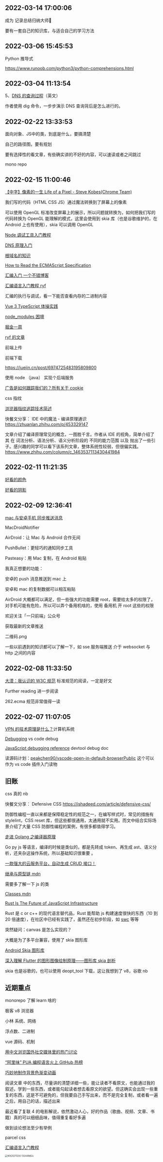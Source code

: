 

## 2022-03-14 17:00:06

成为 记录总结归纳大师📜

要有一套自己的知识库，与适合自己的学习方法

## 2022-03-06 15:45:53

Python 推导式

https://www.runoob.com/python3/python-comprehensions.html







## 2022-03-04 11:13:54

5、[DNS 的查询过程](https://jvns.ca/blog/2022/01/11/how-to-find-a-domain-s-authoritative-nameserver/)（英文）

作者使用 dig 命令，一步步演示 DNS 查询背后是怎么进行的。

## 2022-02-22 13:33:53

面向对象、JS中的类，到底是什么，要搞清楚

自己的路径图，要有规划

要有选择性的看文章，有些确实讲的不好的内容，可以速读或者之间跳过

mono repo

## 2022-02-15 11:00:46

[【中字】像素的一生 Life of a Pixel - Steve Kobes(Chrome Team)](https://www.bilibili.com/medialist/play/263307402?from=space&business=space&sort_field=pubtime&tid=0)

我们写的代码（HTML CSS JS）通过魔法转换到了屏幕上的像素

可以使用 OpenGL 标准改变屏幕上的展示，所以问题就转换为，如何把我们写的代码转换为 OpenGL 能理解的模式，这里会使用到 skia 库（也是谷歌维护的，在 Android 上也有使用），skia 可以调用 OpenGL



[Node 调试工具入门教程](https://www.ruanyifeng.com/blog/2018/03/node-debugger.html)

[DNS 原理入门](https://www.ruanyifeng.com/blog/2016/06/dns.html)

[根域名的知识](http://www.ruanyifeng.com/blog/2018/05/root-domain.html)



[How to Read the ECMAScript Specification](https://timothygu.me/es-howto/#toc)



[汇编入门 一个不错博客](https://evian-zhang.github.io/articles/Assembly/macOS%E4%B8%8A%E7%9A%84%E6%B1%87%E7%BC%96%E5%85%A5%E9%97%A8%EF%BC%88%E4%BA%8C%EF%BC%89%E2%80%94%E2%80%94%E6%95%B0%E5%AD%A6%E5%9F%BA%E7%A1%80.html)

[汇编语言入门教程 ryf](https://www.ruanyifeng.com/blog/2018/01/assembly-language-primer.html)

汇编的执行与调试，看一下能否查看内存的二进制内容

[Vue 3 TypeScript 体操实践](https://bytedance.feishu.cn/docs/doccnHbubW35lrC0Hzvzx5LBR9f)

[node_modules 困境](https://zhuanlan.zhihu.com/p/137535779)

[掘金一周](https://juejin.cn/post/7057361503392890887)

[ryf 的文章](https://www.ruanyifeng.com/blog/javascript/)

前端上传

前端下载

https://juejin.cn/post/6974725483195809800

使用 node （java） 实现个后端服务

[广告是如何跟踪我们的？所有关于 cookie](https://mp.weixin.qq.com/s/ZIhEn-Z36YxM5eVemyuo8w)

css 指纹

[浏览器指纹追踪技术简述](https://juejin.cn/post/6844903991822794759)

快餐文分享： IDE 中的魔法 - 编译原理通识 https://zhuanlan.zhihu.com/p/453329147

文章介绍了编译原理常见的概念，一图胜千言。作者从 IDE 的视角，简单介绍了其 在 词法分析、语法分析、语义分析阶段的 不同的能力范围 以及 抛出了一些引子。感兴趣的同学可以看下该系列文章，整体系统性较弱，但很偏实践。 https://www.zhihu.com/column/c_1463537113430441984

## 2022-02-11 11:21:35

[好看的颜色](https://flatuicolors.com/palette/defo)

[好看的阴影](https://getcssscan.com/css-box-shadow-examples?ref=producthunt)

## 2022-02-09 12:36:41

[mac 与安卓手机 同步推送消息](https://www.google.com.hk/search?q=mac+%E4%B8%8E%E5%AE%89%E5%8D%93%E6%89%8B%E6%9C%BA+%E5%90%8C%E6%AD%A5%E6%8E%A8%E9%80%81%E6%B6%88%E6%81%AF&oq=mac+%E4%B8%8E%E5%AE%89%E5%8D%93%E6%89%8B%E6%9C%BA+%E5%90%8C%E6%AD%A5%E6%8E%A8%E9%80%81%E6%B6%88%E6%81%AF&aqs=chrome..69i57j69i64.21349j1j7&sourceid=chrome&ie=UTF-8)

MacDroidNotifier

AirDroid：让 Mac 与 Android 合作无间

PushBullet：更轻巧的通知同步工具

Pasteasy：用 Mac 复制，在 Android 粘贴

我真正想要的功能：

安卓的 push 消息推送到 mac 上

安卓和 mac 的复制数据可以相互粘贴

AirDroid 大概都可以满足，但一些强大的功能需要 root，需要给太多的权限了，对手机可能有危险，所以可以弄个备用机啥的，使用 备用机 开 root 这些的权限

欢迎关注「一只前端」公众号

获取最新的文章推送

二维码.png

一些以前遇到的知识都可以了解一下，如 sse 服务端推送 介于 websocket 与 http 之间的内容

## 2022-02-08 11:33:50

[大漠：我认识的 W3C 规范](https://mp.weixin.qq.com/s/Kq0inC2lrjrvAaP-0ltQoQ) 标准规范的阅读，一定是好文

Further reading 进一步阅读

262.ecma 规范非常值得一读

## 2022-02-07 11:07:05

[VPN 的技术原理是什么？](https://mp.weixin.qq.com/s/52gDwipgGDm1zMZF3_1DOA)计算机系统

[Debugging](https://code.visualstudio.com/docs/editor/debugging) vs code debug

[JavaScript debugging reference](https://developer.chrome.com/docs/devtools/javascript/reference/#step-into) devtool debug doc

读源码计划：[peakchen90/vscode-open-in-default-browserPublic](https://github.com/peakchen90/vscode-open-in-default-browser) 这个可以作为 vs code 插件入门读物

## 旧账

css 真的 nb

快餐文分享： Defensive CSS https://ishadeed.com/article/defensive-css/

防御性编程一直以来都是保障稳定性的规范之一，在编写样式时，常见的措施有 stylelint，CSS reset 库，但这些都很通用，太通用就不实用。而文中结合实际场景介绍了大量 CSS 防御性编程的案例，有很多都值得学习。

[走进 Golang 之编译器原理](https://xiaomi-info.github.io/2019/11/13/golang-compiler-principle/)

Go py js 等语言，编译的时候是类似的，都是先转成 token、再生成 ast、语义分析，还夹杂这操作系统，所以基础知识很重要 。

[一款强大的云服务平台，自动生成 CRUD 接口！](https://mp.weixin.qq.com/s/DGSNmxC6V3OvbX--3gHe4w)

[继承与原型链 mdn](https://developer.mozilla.org/zh-CN/docs/Web/JavaScript/Inheritance_and_the_prototype_chain)

需要多了解一下 js 的类

[Classes mdn](https://developer.mozilla.org/en-US/docs/Web/JavaScript/Reference/Classes)

[Rust Is The Future of JavaScript Infrastructure](https://leerob.io/blog/rust)

Rust 是 c or c++ 的现代语言替代品，Rust 能帮助 js 构建速度很快的东西（10 到 20 倍速度），在社区中已经有实践了，虽然还在初步阶段，如 [swc](https://github.com/swc-project/swc) 等等

突然疑问：canvas 是怎么实现的？

大概是为了多平台兼容，使用了 skia 图形库

[Android Skia 图形库](https://juejin.cn/post/6907456218621558792)

[深入理解 Flutter 的图形图像绘制原理——图形库 skia 剖析](https://segmentfault.com/a/1190000038827450)

skia 也是谷歌的，也可以使用 deopt_tool 下载，这让我想到了 v8，谷歌 nb

## 近期重点

monorepo 了解 learn 啥的

极客 v8 浏览器

小林 系统、网络

浮点数、二进制

vue 源码、机制

[用中文浏览国外社交媒体里的热门讨论](https://www.buzzing.cc/)

[“阿里味” PUA 编程语言火上 GitHub 热榜](https://mp.weixin.qq.com/s/ccZlWXJiEbzMDBQYd0F7PA)

[巧妙地制作背景色渐变动画](https://github.com/chokcoco/iCSS/issues/10)

阅读文章 中的东西，尽量讲的清楚详细一些，能让读者不看原文，也能通过我的叙述，学到一些东西，或者能勾起读者想去看原文的欲望。但这确实会出现一些重复的东西，这是不可避免的，但我要自己手写出来，而不是完全复制，或者看一遍之后，用自己的话，描述出来

最近看了复联 4 的电影解说，依然激动人心，好的作品（歌曲、视频、文章、书籍）真的可以细细品味，值得重复看好多遍

做到谈论想法至少有举例

parcel css

[汇编语言入门教程](https://www.ruanyifeng.com/blog/2018/01/assembly-language-primer.html)









<img src="https://raw.githubusercontent.com/acmu/pictures/master/uPic/2021-12/30_13:29_wccTaI.png" alt="WX20211230-132449@2x" style="zoom:50%;" />
